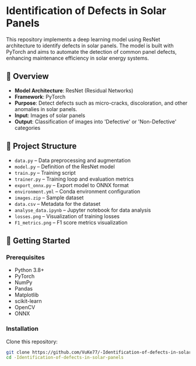 # Identification of Defects in Solar Panels

This repository implements a deep learning model using ResNet architecture to identify defects in solar panels. The model is built with PyTorch and aims to automate the detection of common panel defects, enhancing maintenance efficiency in solar energy systems.

## 🧠 Overview

- **Model Architecture**: ResNet (Residual Networks)  
- **Framework**: PyTorch  
- **Purpose**: Detect defects such as micro-cracks, discoloration, and other anomalies in solar panels.  
- **Input**: Images of solar panels  
- **Output**: Classification of images into 'Defective' or 'Non-Defective' categories  

## 📁 Project Structure

- `data.py` – Data preprocessing and augmentation  
- `model.py` – Definition of the ResNet model  
- `train.py` – Training script  
- `trainer.py` – Training loop and evaluation metrics  
- `export_onnx.py` – Export model to ONNX format  
- `environment.yml` – Conda environment configuration  
- `images.zip` – Sample dataset  
- `data.csv` – Metadata for the dataset  
- `analyse_data.ipynb` – Jupyter notebook for data analysis  
- `losses.png` – Visualization of training losses  
- `F1_metrics.png` – F1 score metrics visualization  

## 🚀 Getting Started

### Prerequisites

- Python 3.8+  
- PyTorch  
- NumPy  
- Pandas  
- Matplotlib  
- scikit-learn  
- OpenCV  
- ONNX  

### Installation

Clone this repository:

```bash
git clone https://github.com/VuKe77/-Identification-of-defects-in-solar-panels.git
cd -Identification-of-defects-in-solar-panels
